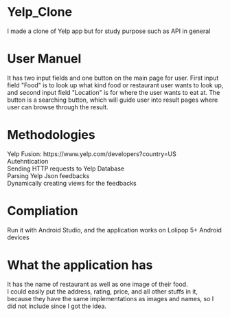 <h1>Yelp_Clone</h1>
I made a clone of Yelp app but for study purpose such as API in general
<h1>User Manuel</h1>
It has two input fields and one button on the main page for user. First input field "Food" is to look up what kind food or restaurant user wants to look up, and second input field "Location" is for where the user wants to eat at. The button is a searching button, which will guide user into result pages where user can browse through the result.
<h1>Methodologies</h1>
Yelp Fusion: https://www.yelp.com/developers?country=US<br>
Autehntication<br>
Sending HTTP requests to Yelp Database<br>
Parsing Yelp Json feedbacks<br>
Dynamically creating views for the feedbacks<br>
<h1>Compliation</h1>
Run it with Android Studio, and the application works on Lolipop 5+ Android devices
<h1>What the application has</h1>
It has the name of restaurant as well as one image of their food.<br>
I could easily put the address, rating, price, and all other stuffs in it, 
because they have the same implementations as images and names, so I did not include since I got the idea.
